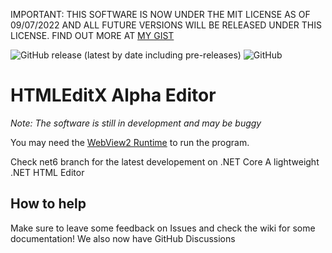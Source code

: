 IMPORTANT: THIS SOFTWARE IS NOW UNDER THE MIT LICENSE AS OF 09/07/2022 AND ALL FUTURE VERSIONS WILL BE RELEASED UNDER THIS LICENSE. FIND OUT MORE AT [MY GIST](https://gist.github.com/LandarXT/d60c1950861ff067274958fa65b2154a)

![GitHub release (latest by date including pre-releases)](https://img.shields.io/github/v/release/XTSoftware/HTMLEditX?include_prereleases) ![GitHub](https://img.shields.io/github/license/XTSoftware/HTMLEditX)
# HTMLEditX Alpha Editor

*Note: The software is still in development and may be buggy*

You may need the [WebView2 Runtime](https://go.microsoft.com/fwlink/p/?LinkId=2124703)  to run the program.

Check net6 branch for the latest developement on .NET Core
A lightweight .NET HTML Editor 

## How to help
Make sure to leave some feedback on Issues and check the wiki for some documentation! We also now have GitHub Discussions
